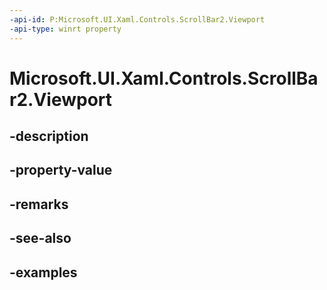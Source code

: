 ```yaml
---
-api-id: P:Microsoft.UI.Xaml.Controls.ScrollBar2.Viewport
-api-type: winrt property
---
```


<!-- Property syntax.
public double Viewport { get; }
-->

# Microsoft.UI.Xaml.Controls.ScrollBar2.Viewport

## -description

## -property-value

## -remarks

## -see-also

## -examples

